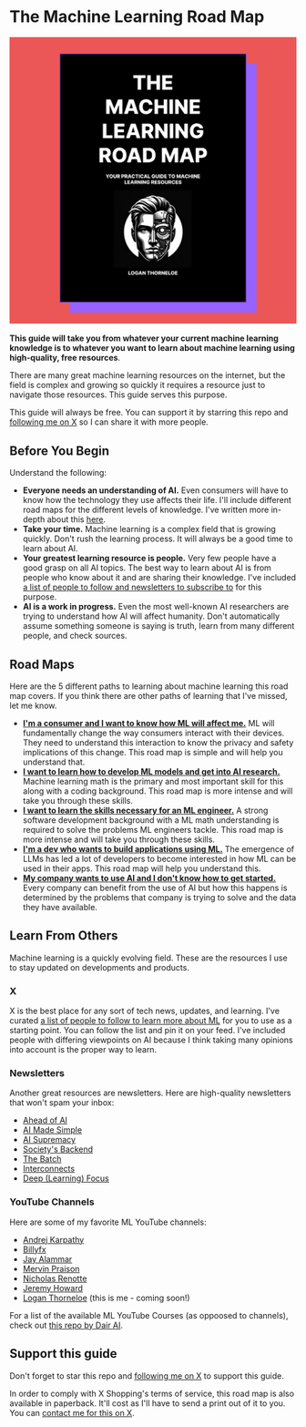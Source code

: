 # The Machine Learning Road Map

![ml road map](assets/ml_roadmap_2.png)

**This guide will take you from whatever your current machine learning knowledge is to whatever you want to learn about machine learning using high-quality, free resources**.

There are many great machine learning resources on the internet, but the field is complex and growing so quickly it requires a resource just to navigate those resources. This guide serves this purpose.

This guide will always be free. You can support it by starring this repo and [following me on X](https://twitter.com/loganthorneloe) so I can share it with more people.

## Before You Begin
Understand the following:
* **Everyone needs an understanding of AI.** Even consumers will have to know how the technology they use affects their life. I'll include different road maps for the different levels of knowledge. I've written more in-depth about this [here](https://societysbackend.com/p/ai-isnt-an-option).
* **Take your time.** Machine learning is a complex field that is growing quickly. Don't rush the learning process. It will always be a good time to learn about AI.
* **Your greatest learning resource is people.** Very few people have a good grasp on all AI topics. The best way to learn about AI is from people who know about it and are sharing their knowledge. I've included [a list of people to follow and newsletters to subscribe to](#learn-from-others) for this purpose.
* **AI is a work in progress.** Even the most well-known AI researchers are trying to understand how AI will affect humanity. Don't automatically assume something someone is saying is truth, learn from many different people, and check sources.

## Road Maps
Here are the 5 different paths to learning about machine learning this road map covers. If you think there are other paths of learning that I've missed, let me know.

* [**I'm a consumer and I want to know how ML will affect me.**](road_maps/consumer_road_map.md) ML will fundamentally change the way consumers interact with their devices. They need to understand this interaction to know the privacy and safety implications of this change. This road map is simple and will help you understand that.
* [**I want to learn how to develop ML models and get into AI research.**](road_maps/modeling_road_map.md) Machine learning math is the primary and most important skill for this along with a coding background. This road map is more intense and will take you through these skills.
* [**I want to learn the skills necessary for an ML engineer.**](road_maps/mle_road_map.md) A strong software development background with a ML math understanding is required to solve the problems ML engineers tackle. This road map is more intense and will take you through these skills.
* [**I'm a dev who wants to build applications using ML.**](road_maps/dev_road_map.md) The emergence of LLMs has led a lot of developers to become interested in how ML can be used in their apps. This road map will help you understand this.
* [**My company wants to use AI and I don't know how to get started.**](road_maps/company_road_map.md) Every company can benefit from the use of AI but how this happens is determined by the problems that company is trying to solve and the data they have available.

## Learn From Others
Machine learning is a quickly evolving field. These are the resources I use to stay updated on developments and products.

### X
X is the best place for any sort of tech news, updates, and learning. I've curated [a list of people to follow to learn more about ML](https://twitter.com/i/lists/1738669706595258373?s=20) for you to use as a starting point. You can follow the list and pin it on your feed. I've included people with differing viewpoints on AI because I think taking many opinions into account is the proper way to learn.

### Newsletters
Another great resources are newsletters. Here are high-quality newsletters that won't spam your inbox:

* [Ahead of AI](https://magazine.sebastianraschka.com/)
* [AI Made Simple](https://artificialintelligencemadesimple.substack.com/)
* [AI Supremacy](https://aisupremacy.substack.com/)
* [Society's Backend](https://societysbackend.com)
* [The Batch](https://www.deeplearning.ai/the-batch/)
* [Interconnects](https://www.interconnects.ai/)
* [Deep (Learning) Focus](https://cameronrwolfe.substack.com/)

### YouTube Channels
Here are some of my favorite ML YouTube channels:  
* [Andrej Karpathy](https://www.youtube.com/@AndrejKarpathy)
* [Billyfx](https://www.youtube.com/@bilawal)
* [Jay Alammar](https://www.youtube.com/@arp_ai)
* [Mervin Praison](https://www.youtube.com/@MervinPraison)
* [Nicholas Renotte](https://www.youtube.com/@NicholasRenotte)
* [Jeremy Howard](https://www.youtube.com/@howardjeremyp)
* [Logan Thorneloe](https://www.youtube.com/@loganthorneloe) (this is me - coming soon!)

For a list of the available ML YouTube Courses (as oppoosed to channels), check out [this repo by Dair AI](https://github.com/dair-ai/ML-YouTube-Courses).

## Support this guide

Don't forget to star this repo and [following me on X](https://x.com/loganthorneloe) to support this guide.

In order to comply with X Shopping's terms of service, this road map is also available in paperback. It'll cost as I'll have to send a print out of it to you. You can [contact me for this on X](https://x.com/loganthorneloe).

